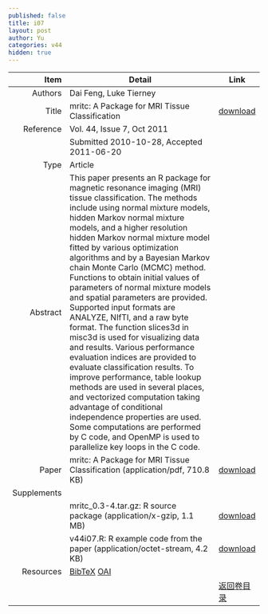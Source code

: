 ```yaml
---
published: false
title: i07
layout: post
author: Yu
categories: v44
hidden: true
---
```


| Item | Detail | Link |
|---:|---|---|
| Authors | Dai Feng, Luke Tierney| |
| Title |mritc: A Package for MRI Tissue Classification | [download](http://www.jstatsoft.org/v44/i07/paper) |
| Reference |Vol. 44, Issue 7, Oct 2011 | |
| | Submitted 2010-10-28, Accepted 2011-06-20| | 
| Type | Article| |
| Abstract | This paper presents an R package for magnetic resonance imaging (MRI) tissue classification. The methods include using normal mixture models, hidden Markov normal mixture models, and a higher resolution hidden Markov normal mixture model fitted by various optimization algorithms and by a Bayesian Markov chain Monte Carlo (MCMC) method. Functions to obtain initial values of parameters of normal mixture models and spatial parameters are provided. Supported input formats are ANALYZE, NIfTI, and a raw byte format. The function slices3d in misc3d is used for visualizing data and results. Various performance evaluation indices are provided to evaluate classification results. To improve performance, table lookup methods are used in several places, and vectorized computation taking advantage of conditional independence properties are used. Some computations are performed by C code, and OpenMP is used to parallelize key loops in the C code.| |
| Paper | mritc: A Package for MRI Tissue Classification  (application/pdf, 710.8 KB)| [download](http://www.jstatsoft.org/v44/i07/paper) |
| Supplements | | |
| |mritc_0.3-4.tar.gz: R source package  (application/x-gzip, 1.1 MB)|  [download](http://www.jstatsoft.org/v44/i07/supp/1) |
| |v44i07.R:           R example code from the paper  (application/octet-stream, 4.2 KB)|  [download](http://www.jstatsoft.org/v44/i07/supp/2) |
| Resources | [BibTeX](http://www.jstatsoft.org/v44/i07/bibtex) [OAI](http://www.jstatsoft.org/oai?verb=GetRecord&identifier=oai.jstatsoft/v44/i07&prefix=oai_dc)| |
| |  | [返回卷目录]({{site.baseurl}}/volume/v44.html) |